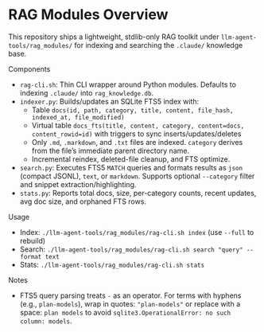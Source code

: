 # RAG Modules Overview

This repository ships a lightweight, stdlib-only RAG toolkit under `llm-agent-tools/rag_modules/` for indexing and searching the `.claude/` knowledge base.

Components
- `rag-cli.sh`: Thin CLI wrapper around Python modules. Defaults to indexing `.claude/` into `rag_knowledge.db`.
- `indexer.py`: Builds/updates an SQLite FTS5 index with:
  - Table `docs(id, path, category, title, content, file_hash, indexed_at, file_modified)`
  - Virtual table `docs_fts(title, content, category, content=docs, content_rowid=id)` with triggers to sync inserts/updates/deletes
  - Only `.md`, `.markdown`, and `.txt` files are indexed. `category` derives from the file’s immediate parent directory name.
  - Incremental reindex, deleted-file cleanup, and FTS optimize.
- `search.py`: Executes FTS5 `MATCH` queries and formats results as `json` (compact JSONL), `text`, or `markdown`. Supports optional `--category` filter and snippet extraction/highlighting.
- `stats.py`: Reports total docs, size, per-category counts, recent updates, avg doc size, and orphaned FTS rows.

Usage
- Index: `./llm-agent-tools/rag_modules/rag-cli.sh index` (use `--full` to rebuild)
- Search: `./llm-agent-tools/rag_modules/rag-cli.sh search "query" --format text`
- Stats: `./llm-agent-tools/rag_modules/rag-cli.sh stats`

Notes
- FTS5 query parsing treats `-` as an operator. For terms with hyphens (e.g., `plan-models`), wrap in quotes: `"plan-models"` or replace with a space: `plan models` to avoid `sqlite3.OperationalError: no such column: models`.
